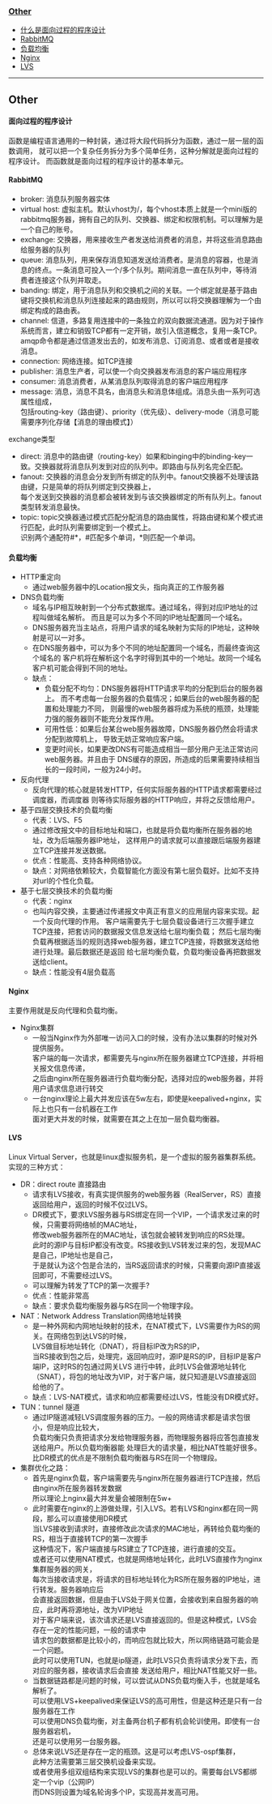 ### [Other](#Other)
* [什么是面向过程的程序设计](#面向过程的程序设计)
* [RabbitMQ](#RabbitMQ)
* [负载均衡](#负载均衡)
* [Nginx](#Nginx)
* [LVS](#LVS)

----------

## Other

#### 面向过程的程序设计
函数是编程语言通用的一种封装，通过将大段代码拆分为函数，通过一层一层的函数调用，
就可以把一个复杂任务拆分为多个简单任务，这种分解就是面向过程的程序设计。
而函数就是面向过程的程序设计的基本单元。

#### RabbitMQ
* broker: 消息队列服务器实体
* virtual host: 虚拟主机。默认vhost为/，每个vhost本质上就是一个mini版的rabbitmq服务器，拥有自己的队列、交换器、绑定和权限机制。可以理解为是一个自己的账号。
* exchange: 交换器，用来接收生产者发送给消费者的消息，并将这些消息路由给服务器的队列
* queue: 消息队列，用来保存消息知道发送给消费者。是消息的容器，也是消息的终点。一条消息可投入一个/多个队列。期间消息一直在队列中，等待消费者连接这个队列并取走。
* banding: 绑定，用于消息队列和交换机之间的关联。一个绑定就是基于路由键将交换机和消息队列连接起来的路由规则，所以可以将交换器理解为一个由绑定构成的路由表。
* channel: 信道，多路复用连接中的一条独立的双向数据流通道。因为对于操作系统而言，建立和销毁TCP都有一定开销，故引入信道概念，复用一条TCP。<br>
amqp命令都是通过信道发出去的，如发布消息、订阅消息、或者或者是接收消息。
* connection: 网络连接。如TCP连接
* publisher: 消息生产者，可以使一个向交换器发布消息的客户端应用程序
* consumer: 消息消费者，从某消息队列取得消息的客户端应用程序
* message: 消息，消息不具名，由消息头和消息体组成。消息头由一系列可选属性组成，<br>
包括routing-key（路由键）、priority（优先级）、delivery-mode（消息可能需要序列化存储【消息的理由模式】）

exchange类型<br>
* direct: 消息中的路由键（routing-key）如果和binging中的binding-key一致。交换器就将消息队列发到对应的队列中。即路由与队列名完全匹配。
* fanout: 交换器的消息会分发到所有绑定的队列中。fanout交换器不处理该路由键，只是简单的将队列绑定到交换器上，<br>
每个发送到交换器的消息都会被转发到与该交换器绑定的所有队列上。fanout类型转发消息最快。
* topic: topic交换器通过模式匹配分配消息的路由属性，将路由键和某个模式进行匹配，此时队列需要绑定到一个模式上。<br>
识别两个通配符#*，#匹配多个单词，*则匹配一个单词。


#### 负载均衡
* HTTP重定向
    * 通过web服务器中的Location报文头，指向真正的工作服务器
* DNS负载均衡
    * 域名与IP相互映射到一个分布式数据库。通过域名，得到对应IP地址的过程叫做域名解析。
    而且是可以为多个不同的IP地址配置同一个域名。
    * DNS服务器充当主站点，将用户请求的域名映射为实际的IP地址，这种映射是可以一对多。
    * 在DNS服务器中，可以为多个不同的地址配置同一个域名，而最终查询这个域名的
    客户机将在解析这个名字时得到其中的一个地址。故同一个域名客户机可能会得到不同的地址。
    * 缺点：
        * 负载分配不均匀：DNS服务器将HTTP请求平均的分配到后台的服务器上。
        而不考虑每一台服务器的负载情况；如果后台的web服务器的配置和处理能力不同，
        则最慢的web服务器将成为系统的瓶颈，处理能力强的服务器则不能充分发挥作用。
        * 可用性低：如果后台某台web服务器故障，DNS服务器仍然会将请求分配到故障机上，
        导致无妨正常响应客户端。
        * 变更时间长，如果更改DNS有可能造成相当一部分用户无法正常访问web服务器。并且由于
        DNS缓存的原因，所造成的后果需要持续相当长的一段时间，一般为24小时。
* 反向代理
    * 反向代理的核心就是转发HTTP，任何实际服务器的HTTP请求都需要经过调度器，而调度器
    则等待实际服务器的HTTP响应，并将之反馈给用户。
* 基于四层交换技术的负载均衡
    * 代表：LVS、F5
    * 通过修改报文中的目标地址和端口，也就是将负载均衡所在服务器的地址，改为后端服务器IP地址，
    这样用户的请求就可以直接跟后端服务器建立TCP连接并发送数据。
    * 优点：性能高、支持各种网络协议。
    * 缺点：对网络依赖较大，负载智能化方面没有第七层负载好。比如不支持对url的个性化负载。
* 基于七层交换技术的负载均衡
    * 代表：nginx
    * 也叫内容交换，主要通过传递报文中真正有意义的应用层内容来实现。起一个反向代理的作用。
    客户端需要先于七层负载设备进行三次握手建立TCP连接，把套访问的数据报文信息发送给七层均衡负载；
    然后七层均衡负载再根据适当的规则选择web服务器，建立TCP连接，将数据发送给他进行处理。最后数据还是返回
    给七层均衡负载，负载均衡设备再把数据发送给client。
    * 缺点：性能没有4层负载高
    
#### Nginx
主要作用就是反向代理和负载均衡。<br>
* Nginx集群
    * 一般当Nginx作为外部唯一访问入口的时候，没有办法以集群的时候对外提供服务。<br>
    客户端的每一次请求，都需要先与nginx所在服务器建立TCP连接，并将相关报文信息传递，<br>
    之后由nginx所在服务器进行负载均衡分配，选择对应的web服务器，并将用户请求信息进行转交<br>
    * 一台nginx理论上最大并发应该在5w左右，即使是keepalived+nginx，实际上也只有一台机器在工作<br>
    面对更大并发的时候，就需要在其之上在加一层负载均衡器。

#### LVS
Linux Virtual Server，也就是linux虚拟服务机，是一个虚拟的服务器集群系统。
实现的三种方式：
* DR：direct route 直接路由
    * 请求有LVS接收，有真实提供服务的web服务器（RealServer，RS）直接返回给用户，返回的时候不仅过LVS。
    * DR模式下，要求LVS服务器与RS绑定在同一个VIP，一个请求发过来的时候，只需要将网络帧的MAC地址，<br>
    修改web服务器所在的MAC地址，该包就会被转发到响应的RS处理。<br>
    此时的源IP与目标IP都没有改变。RS接收到LVS转发过来的包，发现MAC是自己，IP地址也是自己，<br>
    于是就认为这个包是合法的，当RS返回请求的时候，只需要向源IP直接返回即可，不需要经过LVS。
    * 可以理解为转发了TCP的第一次握手?
    * 优点：性能非常高
    * 缺点：要求负载均衡服务器与RS在同一个物理字段。
* NAT：Network Address Translation网络地址转换
    * 是一种外网和内网地址映射的技术，在NAT模式下，LVS需要作为RS的网关。在网络包到达LVS的时候，<br>
    LVS做目标地址转化（DNAT），将目标IP改为RS的IP，<br>
    当RS接收到包之后，处理完，返回响应时，源IP是RS的IP，目标IP是客户端IP，这时RS的包通过网关LVS
    进行中转，此时LVS会做源地址转化（SNAT），将包的地址改为VIP，对于客户端，就只知道是LVS直接返回
    给他的了。
    * 缺点：LVS-NAT模式，请求和响应都需要经过LVS，性能没有DR模式好。
* TUN：tunnel 隧道
    * 通过IP隧道减轻LVS调度服务器的压力。一般的网络请求都是请求包很小，但是响应比较大，<br>
    负载均衡只负责把请求分发给物理服务器，而物理服务器将应答包直接发送给用户。所以负载均衡器能
    处理巨大的请求量，相比NAT性能好很多。<br>
    比DR模式的优点是不限制负载均衡器与RS在同一个物理段。
* 集群优化之路：
    * 首先是nginx负载，客户端需要先与nginx所在服务器进行TCP连接，然后由nginx所在服务器转发数据<br>
    所以理论上nginx最大并发量会被限制在5w+
    * 此时需要在nginx的上游做处理，引入LVS。若有LVS和nginx都在同一网段，那么可以直接使用DR模式<br>
    当LVS接收到请求时，直接修改此次请求的MAC地址，再转给负载均衡的RS，相当于直接转TCP的第一次握手<br>
    这种情况下，客户端直接与RS建立了TCP连接，进行直接的交互。<br>
    或者还可以使用NAT模式，也就是网络地址转化，此时LVS直接作为nginx集群服务器的网关，<br>
    每次当接收请求是，将请求的目标地址转化为RS所在服务器的IP地址，进行转发。服务器响应后<br>
    会直接返回数据，但是由于LVS处于网关位置，会接收到来自服务器的响应，此时再将源地址，改为VIP地址<br>
    对于客户端来说，该次请求还是LVS直接返回的。但是这种模式，LVS会存在一定的性能问题，一般的请求中<br>
    请求包的数据都是比较小的，而响应包就比较大，所以网络链路可能会是一个问题。<br>
    此时可以使用TUN，也就是ip隧道，此时LVS只负责将请求分发下去，而对应的服务器，接收请求后会直接
    发送给用户，相比NAT性能又好一些。
    * 当数据链路都是问题的时候，可以尝试从DNS负载均衡入手，也就是域名解析了。<br>
    可以使用LVS+keepalived来保证LVS的高可用性，但是这种还是只有一台服务器在工作<br>
    可以使用DNS负载均衡，对主备两台机子都有机会轮训使用。即使有一台服务器宕机，<br>
    还是可以使用另一台服务器。
    * 总体来说LVS还是存在一定的瓶颈。这是可以考虑LVS-ospf集群，<br>
    此种方法需要第三层交换机设备来实现。<br>
    或者使用多组双组结构来实现LVS的集群也是可以的。需要每台LVS都绑定一个vip（公网IP）<br>
    而DNS则设置为域名轮询多个IP，实现高并发高可用。
